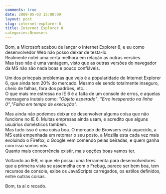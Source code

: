 ```yaml
---
comments: true
date: 2009-05-03 15:00:09
layout: post
slug: internet-explorer-8
title: Internet Explorer 8
categories:Browsers
---
```


Bom, a Microsoft acabou de lançar o Internet Explorer 8, e eu como desenvolvedor Web não posso deixar de testa-lo.  
Realmente notei uma certa melhora em relação as outras versões.  
Mas isso não é uma vantagem, visto que as outras versões do navegador da MS não são nada boas e pouco confiáveis.  

Um dos princpais problemas que vejo é a popularidade do Internet Explorer 6, que ainda tem 20% do mercado. Mesmo ele sendo totalmente inseguro, cheio de falhas, fora dos padrões, etc...  
O que mais me estressa no IE 6 é a falta de um console de erros, e aquelas mensagens inuteis como: _"Objeto esperado"_, _"Erro inesperado na linha 0"_,_"Falha em tempo de execução"_.  

Mas ainda não podemos deixar de desenvolver alguma coisa que não funcione no IE 6. Muitas empresas ainda usam, e acredito que alguns usuários domésticos também.  
Mas tudo isso é uma coisa boa. O mercado de Browsers está aquecido, a MS está empenhada em retomar o seu posto, a Mozilla esta cada vez mais evoluindo o Firefox, o Google vem comendo pelas beiradas, e quem ganha com isso somos nós.  
Quanto mais concorrência existir, mais opções boas vamos ter.  

Voltando ao IE8, vi que ele possui uma ferramenta para desenvolvedores que a primeira vista se assemelha com o Frebug, parece ser bem boa, tem recursos de console, exibe os JavaScripts carregados, os estilos definidos, entre outras coisas.  

Bom, ta aí o recado.  
